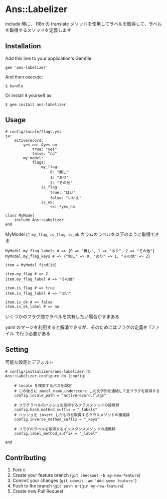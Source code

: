 # Ans::Labelizer

include 時に、 I18n の translate メソッドを使用してラベルを取得して、ラベルを取得するメソッドを定義します

## Installation

Add this line to your application's Gemfile:

    gem 'ans-labelizer'

And then execute:

    $ bundle

Or install it yourself as:

    $ gem install ans-labelizer

## Usage

    # config/locale/flags.yml
    ja:
        activerecord:
            yes_no: &yes_no
                true: "yes"
                false: "no"
            my_model:
                flags:
                    my_flag:
                        0: "無し"
                        1: "あり"
                        2: "その他"
                    is_flag:
                        true: "はい"
                        false: "いいえ"
                    is_ok:
                        <<: *yes_no

    class MyModel
        include Ans::Labelizer
    end
    
MyModel に `my_flag`, `is_flag`, `is_ok` カラムのラベルを以下のように取得できる

    MyModel.my_flag_labels # => {0 => "無し", 1 => "あり", 2 => "その他"}
    MyModel.my_flag_keys # => {"無し" => 0, "あり" => 1, "その他" => 2}

    item = MyModel.find(id)

    item.my_flag # => 2
    item.my_flag_label # => "その他"

    item.is_flag # => true
    item.is_flag_label # => "はい"

    item.is_ok # => false
    item.is_ok_label # => no

いくつかのフラグ間でラベルを共有したい場合がままある

yaml のマージを利用すると解消できるが、そのためにはフラグの定義を 1ファイル で行う必要がある

## Setting

可能な設定とデフォルト

    # config/initializers/ans-labelizer.rb
    Ans::Labelizer.configure do |config|

        # locale を検索するパスを設定
        # この後ろに model_name.underscore した文字列を連結して全フラグを取得する
        config.locale_path = "activerecord.flags"

        # フラグラベルのハッシュを取得するクラスメソッドの接尾辞
        config.hash_method_suffix = "_labels"
        # ハッシュを invert したものを取得するクラスメソッドの接尾辞
        config.inverse_method_suffix = "_keys"

        # フラグのラベルを取得するインスタンスメソッドの接尾辞
        config.label_method_suffix = "_label"

    end

## Contributing

1. Fork it
2. Create your feature branch (`git checkout -b my-new-feature`)
3. Commit your changes (`git commit -am 'Add some feature'`)
4. Push to the branch (`git push origin my-new-feature`)
5. Create new Pull Request
